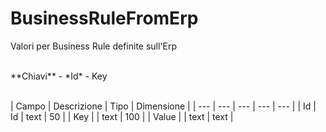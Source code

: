# BusinessRuleFromErp
Valori per Business Rule definite sull'Erp

<br>
**Chiavi**
- *Id*
- Key
<br><br>

| Campo | Descrizione | Tipo | Dimensione | 
| --- | --- | --- | --- | --- |
| Id | Id | text | 50 |
| Key |  | text | 100 |
| Value |  | text | text |

